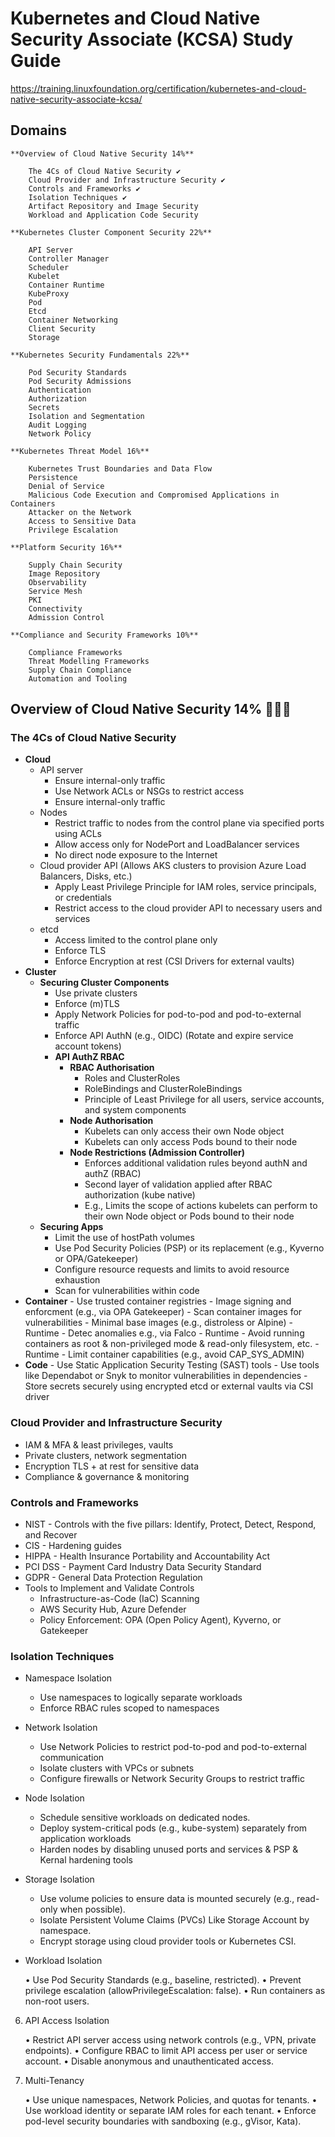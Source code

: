 # Kubernetes and Cloud Native Security Associate (KCSA) Study Guide

https://training.linuxfoundation.org/certification/kubernetes-and-cloud-native-security-associate-kcsa/

## Domains

```
**Overview of Cloud Native Security 14%**

    The 4Cs of Cloud Native Security ✔️
    Cloud Provider and Infrastructure Security ✔️
    Controls and Frameworks ✔️
    Isolation Techniques ✔️
    Artifact Repository and Image Security
    Workload and Application Code Security

**Kubernetes Cluster Component Security 22%**

    API Server
    Controller Manager
    Scheduler
    Kubelet
    Container Runtime
    KubeProxy
    Pod
    Etcd
    Container Networking
    Client Security
    Storage

**Kubernetes Security Fundamentals 22%**

    Pod Security Standards
    Pod Security Admissions
    Authentication
    Authorization
    Secrets
    Isolation and Segmentation
    Audit Logging
    Network Policy

**Kubernetes Threat Model 16%**

    Kubernetes Trust Boundaries and Data Flow
    Persistence
    Denial of Service
    Malicious Code Execution and Compromised Applications in Containers
    Attacker on the Network
    Access to Sensitive Data
    Privilege Escalation

**Platform Security 16%**

    Supply Chain Security
    Image Repository
    Observability
    Service Mesh
    PKI
    Connectivity
    Admission Control

**Compliance and Security Frameworks 10%**

    Compliance Frameworks
    Threat Modelling Frameworks
    Supply Chain Compliance
    Automation and Tooling
```

## Overview of Cloud Native Security 14% 🕵🏻‍♂️
### The 4Cs of Cloud Native Security

- **Cloud**
    - API server
      - Ensure internal-only traffic 
      - Use Network ACLs or NSGs to restrict access
      - Ensure internal-only traffic 
    - Nodes
      - Restrict traffic to nodes from the control plane via specified ports using ACLs
      - Allow access only for NodePort and LoadBalancer services
      - No direct node exposure to the Internet
    - Cloud provider API (Allows AKS clusters to provision Azure Load Balancers, Disks, etc.)
      - Apply Least Privilege Principle for IAM roles, service principals, or credentials
      - Restrict access to the cloud provider API to necessary users and services
    - etcd
      - Access limited to the control plane only
      - Enforce TLS
      - Enforce Encryption at rest (CSI Drivers for external vaults)
- **Cluster**
    - **Securing Cluster Components**
        - Use private clusters 
        - Enforce (m)TLS
        - Apply Network Policies for pod-to-pod and pod-to-external traffic
        - Enforce API AuthN (e.g., OIDC) (Rotate and expire service account tokens)
        - **API AuthZ RBAC**
            - **RBAC Authorisation**
              - Roles and ClusterRoles
              - RoleBindings and ClusterRoleBindings
              - Principle of Least Privilege for all users, service accounts, and system components
            - **Node Authorisation**
              - Kubelets can only access their own Node object
              - Kubelets can only access Pods bound to their node
            - **Node Restrictions (Admission Controller)**
              - Enforces additional validation rules beyond authN and authZ (RBAC)
              - Second layer of validation applied after RBAC authorization (kube native)
              - E.g., Limits the scope of actions kubelets can perform to their own Node object or Pods bound to their node
    - **Securing Apps**
      - Limit the use of hostPath volumes
      - Use Pod Security Policies (PSP) or its replacement (e.g., Kyverno or OPA/Gatekeeper)
      - Configure resource requests and limits to avoid resource exhaustion
      - Scan for vulnerabilities within code
- **Container**
      - Use trusted container registries
      - Image signing and enforcment (e.g., via OPA Gatekeeper)
      - Scan container images for vulnerabilities
      - Minimal base images (e.g., distroless or Alpine)
      - Runtime - Detec anomalies e.g., via Falco
      - Runtime - Avoid running containers as root & non-privileged mode & read-only filesystem, etc.
      - Runtime - Limit container capabilities (e.g., avoid CAP_SYS_ADMIN)
- **Code**
      - Use Static Application Security Testing (SAST) tools
      - Use tools like Dependabot or Snyk to monitor vulnerabilities in dependencies
      - Store secrets securely using encrypted etcd or external vaults via CSI driver

### Cloud Provider and Infrastructure Security
- IAM & MFA & least privileges, vaults
- Private clusters, network segmentation
- Encryption TLS + at rest for sensitive data
- Compliance & governance & monitoring

### Controls and Frameworks
- NIST - Controls with the five pillars: Identify, Protect, Detect, Respond, and Recover
- CIS - Hardening guides
- HIPPA - Health Insurance Portability and Accountability Act
- PCI DSS - Payment Card Industry Data Security Standard
- GDPR - General Data Protection Regulation
- Tools to Implement and Validate Controls
  - Infrastructure-as-Code (IaC) Scanning
  - AWS Security Hub, Azure Defender
  - Policy Enforcement: OPA (Open Policy Agent), Kyverno, or Gatekeeper

 ### Isolation Techniques

- Namespace Isolation
  - Use namespaces to logically separate workloads
  - Enforce RBAC rules scoped to namespaces
- Network Isolation
  - Use Network Policies to restrict pod-to-pod and pod-to-external communication
  - Isolate clusters with VPCs or subnets
  - Configure firewalls or Network Security Groups to restrict traffic
- Node Isolation
  - Schedule sensitive workloads on dedicated nodes.
  - Deploy system-critical pods (e.g., kube-system) separately from application workloads
  - Harden nodes by disabling unused ports and services & PSP & Kernal hardening tools
- Storage Isolation
  - Use volume policies to ensure data is mounted securely (e.g., read-only when possible).
  - Isolate Persistent Volume Claims (PVCs) Like Storage Account by namespace.
  - Encrypt storage using cloud provider tools or Kubernetes CSI.
- Workload Isolation

	•	Use Pod Security Standards (e.g., baseline, restricted).
	•	Prevent privilege escalation (allowPrivilegeEscalation: false).
	•	Run containers as non-root users.

6. API Access Isolation

	•	Restrict API server access using network controls (e.g., VPN, private endpoints).
	•	Configure RBAC to limit API access per user or service account.
	•	Disable anonymous and unauthenticated access.

7. Multi-Tenancy

	•	Use unique namespaces, Network Policies, and quotas for tenants.
	•	Use workload identity or separate IAM roles for each tenant.
	•	Enforce pod-level security boundaries with sandboxing (e.g., gVisor, Kata).
